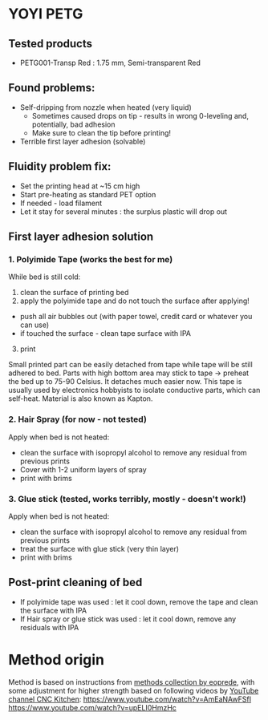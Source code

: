 # YOYI PETG

## Tested products
- PETG001-Transp Red : 1.75 mm, Semi-transparent Red

## Found problems:
* Self-dripping from nozzle when heated (very liquid)
  * Sometimes caused drops on tip - results in wrong 0-leveling and, potentially, bad adhesion
  * Make sure to clean the tip before printing!
* Terrible first layer adhesion (solvable)

## Fluidity problem fix:
- Set the printing head at ~15 cm high
- Start pre-heating as standard PET option
- If needed - load filament
- Let it stay for several minutes : the surplus plastic will drop out

## First layer adhesion solution
### 1. Polyimide Tape (works the best for me)
While bed is still cold:
1. clean the surface of printing bed
2. apply the polyimide tape and do not touch the surface after applying!
  - push all air bubbles out (with paper towel,  credit card or whatever you can use)
  - if touched the surface - clean tape surface with IPA
3. print

Small printed part can be easily detached from tape while tape will be still adhered to bed.
Parts with high bottom area may stick to tape -> preheat the bed up to 75-90 Celsius. It detaches much easier now.
This tape is usually used by electronics hobbyists to isolate conductive parts, which can self-heat. Material is also known as Kapton.

### 2. Hair Spray (for now - not tested)
Apply when bed is not heated:
- clean the surface with isopropyl alcohol to remove any residual from previous prints
- Cover with 1-2 uniform layers of spray
- print with brims

### 3. Glue stick (tested, works terribly, mostly - doesn't work!)
Apply when bed is not heated:
- clean the surface with isopropyl alcohol to remove any residual from previous prints
- treat the surface with glue stick (very thin layer)
- print with brims

## Post-print cleaning of bed
- If polyimide tape was used : let it cool down, remove the tape and clean the surface with IPA
- If Hair spray or glue stick was used : let it cool down, remove any residuals with IPA


# Method origin
Method is based on instructions from [methods collection by eoprede](https://github.com/eoprede/prusa_profiles/tree/master/MK2/Slic3r), with some adjustment for higher strength based on following videos by [YouTube channel CNC Kitchen](https://www.youtube.com/channel/UCiczXOhGpvoQGhOL16EZiTg):
https://www.youtube.com/watch?v=AmEaNAwFSfI
https://www.youtube.com/watch?v=upELI0HmzHc
